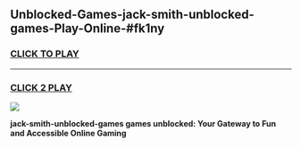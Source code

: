 
## Unblocked-Games-jack-smith-unblocked-games-Play-Online-#fk1ny
<h3>
<a href="https://premium.freeplayer.one?title=jack-smith-unblocked-games&ref=27F">CLICK TO PLAY</a></h3>
<hr>

<h3>
<a href="https://premium.freeplayer.one?title=jack-smith-unblocked-games&ref=27F">CLICK 2 PLAY</a>
  
</h3>

<a href="https://premium.freeplayer.one?title=jack-smith-unblocked-games&ref=27F"><img src="https://clearcache.store/games.png"></a>


**jack-smith-unblocked-games games unblocked: Your Gateway to Fun and Accessible Online Gaming**
